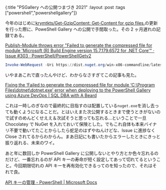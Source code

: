 {:title "PSGallery への公開つまづき 2021"
:layout :post
:tags ["powershell","powershellgallery"]}

今年のはじめに[krymtkts/Get-GzipContent: Get-Content for gzip files.](https://github.com/krymtkts/Get-GzipContent)の更新を行った際に、PoweShell Gallery への公開で手間取った。その 2 ヶ月遅れの記録である。

[Publish-Module throws error "Failed to generate the compressed file for module 'Microsoft (R) Build Engine version 15.7.179.6572 for .NET Core'" · Issue #303 · PowerShell/PowerShellGetv2](https://github.com/PowerShell/PowerShellGetv2/issues/303#issuecomment-433139506)

```powershell
Invoke-WebRequest -Uri https://dist.nuget.org/win-x86-commandline/latest/nuget.exe -OutFile "$env:LOCALAPPDATA\Microsoft\Windows\PowerShell\PowerShellGet\NuGet.exe"
```

いやまあこれで直ったんやけど、わからなさすぎてこの記事も見た。

[Fixing the ‘Failed to generate the compressed file for module ‘C:\Program Files\dotnet\dotnet.exe’ error when deploying to the PowerShell Gallery using Azure DevOps | SQL DBA with A Beard](https://sqldbawithabeard.com/2019/11/26/fixing-the-failed-to-generate-the-compressed-file-for-module-cprogram-filesdotnetdotnet-exe-error-when-deploying-to-the-powershell-gallery-using-azure-devops/)

これは一時しのぎなので最終的に目指すのは配置している`nuget.exe`を消し去っても動くようになることだ。とはいえまた次公開するときまで使うときがないので試すのめんどくせええ＆次試そうと思っても忘れる...ということで一旦 Chocolatey で NuGet を入れておいて保険とした。でもこれ自体も本来バイナリ不要で動いてたことからしたら蛇足のはずやねんけどな、Issue に進捗なく Close されてるからわからん。まあ日記にも書いたからエラーしたときにきっと振り返れる、未来のワイ。

あと年に数回しか PowerShell Gallery に公開しないとやり方とか色々忘れるのだけど、一番忘れるのが API キーの寿命が短く設定してあって切れてるということ。今回期限切れの API キーを再有効化できるってのを知ったので、それはそれで良。

[API キーの管理 - PowerShell | Microsoft Docs](https://docs.microsoft.com/ja-jp/powershell/scripting/gallery/how-to/managing-profile/creating-apikeys?view=powershell-7.1#editing-and-deleting-existing-api-keys)
